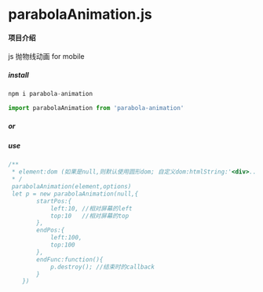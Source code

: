 # parabolaAnimation.js

#### 项目介绍
js 抛物线动画 for mobile

##### install

```js
npm i parabola-animation

import parabolaAnimation from 'parabola-animation'

```
##### or
> <script src="../dist/parabola-animation.js"></script>

##### use
```js
/**
 * element:dom (如果是null,则默认使用圆形dom; 自定义dom:htmlString:'<div>...</div>' )
 * /
 parabolaAnimation(element,options)
 let p = new parabolaAnimation(null,{
        startPos:{
            left:10, //相对屏幕的left
            top:10   //相对屏幕的top
        },
        endPos:{
            left:100,
            top:100
        },
        endFunc:function(){
            p.destroy(); //结束时的callback
        }
    })
```


